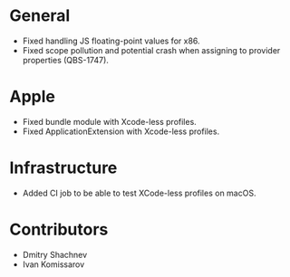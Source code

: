 # General
* Fixed handling JS floating-point values for x86.
* Fixed scope pollution and potential crash when assigning to provider properties (QBS-1747).

# Apple
* Fixed bundle module with Xcode-less profiles.
* Fixed ApplicationExtension with Xcode-less profiles.

# Infrastructure
* Added CI job to be able to test XCode-less profiles on macOS.

# Contributors
* Dmitry Shachnev
* Ivan Komissarov
